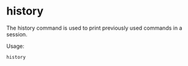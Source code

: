 # history
The history command is used to print previously used commands in a session. 


Usage:

    history
